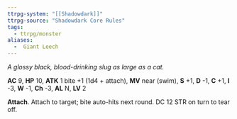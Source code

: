 ```yaml
---
ttrpg-system: "[[Shadowdark]]"
ttrpg-source: "Shadowdark Core Rules"
tags:
  - ttrpg/monster
aliases:
  -  Giant Leech
---
```


_A glossy black, blood-drinking slug as large as a cat._

**AC** 9, **HP** 10, **ATK** 1 bite +1 (1d4 + attach), **MV** near (swim), **S** +1, **D** -1, **C** +1, **I** -3, **W** -1, **Ch** -3, **AL** N, **LV** 2

**Attach**. Attach to target; bite auto-hits next round. DC 12 STR on turn to tear off.

